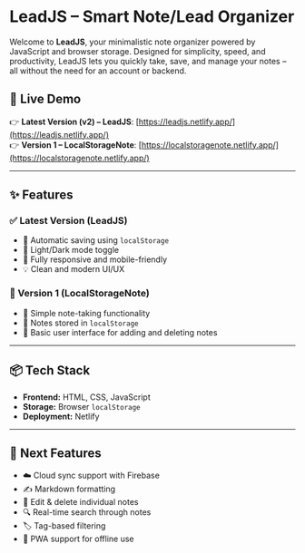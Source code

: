 # LeadJS – Smart Note/Lead Organizer

Welcome to **LeadJS**, your minimalistic note organizer powered by JavaScript and browser storage. Designed for simplicity, speed, and productivity, LeadJS lets you quickly take, save, and manage your notes – all without the need for an account or backend.

## 🚀 Live Demo

👉 **Latest Version (v2) – LeadJS**: [https://leadjs.netlify.app/](https://leadjs.netlify.app/)  
👉 **Version 1 – LocalStorageNote**: [https://localstoragenote.netlify.app/](https://localstoragenote.netlify.app/)

---

## ✨ Features

### ✅ Latest Version (LeadJS)
- 💾 Automatic saving using `localStorage`  
- 🌙 Light/Dark mode toggle  
- 📱 Fully responsive and mobile-friendly  
- 💡 Clean and modern UI/UX  

### 🧪 Version 1 (LocalStorageNote)
- 📝 Simple note-taking functionality  
- 💾 Notes stored in `localStorage`  
- 🧩 Basic user interface for adding and deleting notes  

---

## 📦 Tech Stack

- **Frontend:** HTML, CSS, JavaScript  
- **Storage:** Browser `localStorage`  
- **Deployment:** Netlify  

---

## 🧱 Next Features

- ☁️ Cloud sync support with Firebase  
- ✍️ Markdown formatting  
- 📝 Edit & delete individual notes  
- 🔍 Real-time search through notes  
- 🏷️ Tag-based filtering  
- 📲 PWA support for offline use  

